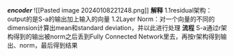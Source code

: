 ***encoder***
![[Pasted image 20240108221248.png]]
**解释**
1.1residual架构：output的是S-a的输出加上输入的向量
1.2Layer Norm：对一个向量的不同的dimension计算出mean和standard deviation，并以此进行处理
**流程**
S-a通过r架构得到的输出被norm之后丢到Fully Connected Network里去，再按r架构得到输出、norm，最后得到结果

